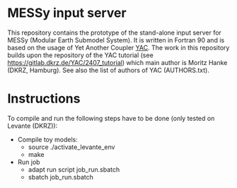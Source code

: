 # MESSy input server 

This repository contains the prototype of the stand-alone input server for MESSy (Modular Earth Submodel System). It is written in Fortran 90
and is based on the usage of Yet Another Coupler [YAC](https://dkrz-sw.gitlab-pages.dkrz.de/yac/). The work in this repository builds upon the
repository of the YAC tutorial (see https://gitlab.dkrz.de/YAC/2407_tutorial) which main author is Moritz Hanke (DKRZ, Hamburg). See also the list of authors
of YAC (AUTHORS.txt).

# Instructions
To compile and run the following steps have to be done (only tested on Levante (DKRZ)):
- Compile toy models:
  - source ./activate_levante_env
  - make
- Run job
  - adapt run script job_run.sbatch
  - sbatch job_run.sbatch


